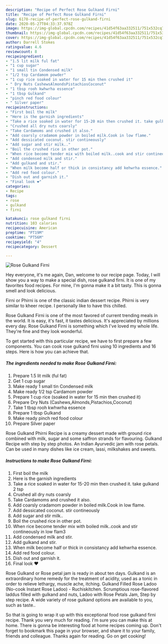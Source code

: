 ```yaml
---
description: "Recipe of Perfect Rose Gulkand Firni"
title: "Recipe of Perfect Rose Gulkand Firni"
slug: 6178-recipe-of-perfect-rose-gulkand-firni
date: 2020-05-27T04:33:37.978Z
image: https://img-global.cpcdn.com/recipes/41d54f63aa332511/751x532cq70/rose-gulkand-firni-recipe-main-photo.jpg
thumbnail: https://img-global.cpcdn.com/recipes/41d54f63aa332511/751x532cq70/rose-gulkand-firni-recipe-main-photo.jpg
cover: https://img-global.cpcdn.com/recipes/41d54f63aa332511/751x532cq70/rose-gulkand-firni-recipe-main-photo.jpg
author: Darrell Stokes
ratingvalue: 4.6
reviewcount: 8
recipeingredient:
- "1.5 lit milk ful fat"
- "1 cup sugar"
- "1 small tin Condensed milk"
- "1/2 tsp Cardamom powder"
- "1 cup rice soaked in water for 15 min then crushed it"
- " Dry Nuts CashewsAlmondsPistachiosCoconut"
- "1 tbsp rooh kwhwrha essence"
- "1 tbsp Gulkand"
- "pinch red food colour"
- " Silver paper"
recipeinstructions:
- "First boil the milk"
- "Here is the garnish ingredients"
- "Take a rice soaked in water for 15-20 min then crushed it. take gulkand 2 tsp"
- "Crushed all dry nuts coarsly"
- "Take Cardamoms and crushed it also."
- "Add coarsly cradamom powder in boiled milk.Cook in low flame."
- "Add dessicated coconut. stir contineously"
- "Add sugar and stir milk.."
- "Boil the crushed rice in other pot."
- "When rice become tender mix with boiled milk..cook and stir contineously in low flam3"
- "Add condensed milk and stir."
- "Add gulkand and stir."
- "When milk become half or thick in consistancy add kehwrha essence."
- "Add red food colour."
- "Dish out and garnish it."
- "Final look ❤"
categories:
- Recipe
tags:
- rose
- gulkand
- firni

katakunci: rose gulkand firni 
nutrition: 103 calories
recipecuisine: American
preptime: "PT19M"
cooktime: "PT56M"
recipeyield: "4"
recipecategory: Dessert

---
```



![Rose Gulkand Firni](https://img-global.cpcdn.com/recipes/41d54f63aa332511/751x532cq70/rose-gulkand-firni-recipe-main-photo.jpg)

Hey everyone, it's me again, Dan, welcome to our recipe page. Today, I will show you a way to make a special dish, rose gulkand firni. It is one of my favorites food recipes. For mine, I'm gonna make it a bit tasty. This is gonna smell and look delicious.

Firni or Phirni is one of the classic indian dessert recipe. Phirni is very similar to kheer recipe. I personally like to have this chilled.

Rose Gulkand Firni is one of the most favored of current trending meals in the world. It is easy, it's fast, it tastes delicious. It's appreciated by millions every day. Rose Gulkand Firni is something which I've loved my whole life. They're fine and they look wonderful.


To get started with this particular recipe, we have to first prepare a few components. You can cook rose gulkand firni using 10 ingredients and 16 steps. Here is how you can achieve that.

<!--inarticleads1-->

##### The ingredients needed to make Rose Gulkand Firni:

1. Prepare 1.5 lit milk (ful fat)
1. Get 1 cup sugar
1. Make ready 1 small tin Condensed milk
1. Make ready 1/2 tsp Cardamom powder
1. Prepare 1 cup rice (soaked in water for 15 min then crushed it)
1. Prepare  Dry Nuts (Cashews,Almonds,Pistachios,Coconut)
1. Take 1 tbsp rooh kwhwrha essence
1. Prepare 1 tbsp Gulkand
1. Make ready pinch red food colour
1. Prepare  Silver paper


Rose Gulkand Phirni Recipe is a creamy dessert made with ground rice combined with milk, sugar and some saffron strands for flavouring. Gulkand Recipe with step by step photos. An Indian Ayurvedic jam with rose petals. Can be used in many dishes like ice cream, lassi, milkshakes and sweets. 

<!--inarticleads2-->

##### Instructions to make Rose Gulkand Firni:

1. First boil the milk
1. Here is the garnish ingredients
1. Take a rice soaked in water for 15-20 min then crushed it. take gulkand 2 tsp
1. Crushed all dry nuts coarsly
1. Take Cardamoms and crushed it also.
1. Add coarsly cradamom powder in boiled milk.Cook in low flame.
1. Add dessicated coconut. stir contineously
1. Add sugar and stir milk..
1. Boil the crushed rice in other pot.
1. When rice become tender mix with boiled milk..cook and stir contineously in low flam3
1. Add condensed milk and stir.
1. Add gulkand and stir.
1. When milk become half or thick in consistancy add kehwrha essence.
1. Add red food colour.
1. Dish out and garnish it.
1. Final look ❤


Rose Gulkand or Rose petal jam is ready in about ten days. Gulkand is an extraordinary home remedy for the treatment of acidity, used as a tonic in order to relieve lethargy, muscle ache, itching. Gulkand Filled Rose Ladoo (No-cook Instant Rose Ladoo) - Ruchiskitchen. Scrumptious rose-flavored laddus filled with gulkand and nuts, Ladoo with Rose Petals Jam, Step by step recipe. A wide variety of rose gulkand options are available to you, such as taste.. 

So that is going to wrap it up with this exceptional food rose gulkand firni recipe. Thank you very much for reading. I'm sure you can make this at home. There is gonna be interesting food at home recipes coming up. Don't forget to bookmark this page in your browser, and share it to your family, friends and colleague. Thanks again for reading. Go on get cooking!

